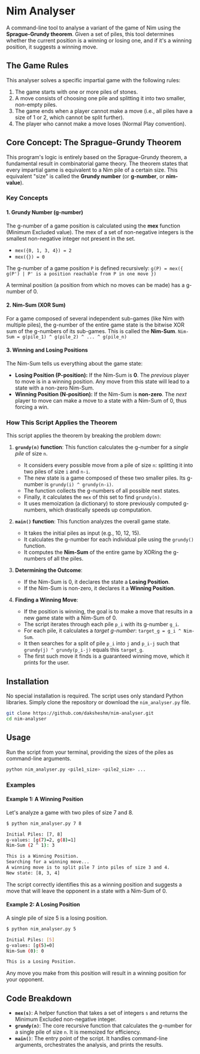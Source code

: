 

# Nim Analyser

A command-line tool to analyse a variant of the game of Nim using the **Sprague-Grundy theorem**. Given a set of piles, this tool determines whether the current position is a winning or losing one, and if it's a winning position, it suggests a winning move.

## The Game Rules

This analyser solves a specific impartial game with the following rules:
1.  The game starts with one or more piles of stones.
2.  A move consists of choosing one pile and splitting it into two smaller, non-empty piles.
3.  The game ends when a player cannot make a move (i.e., all piles have a size of 1 or 2, which cannot be split further).
4.  The player who cannot make a move loses (Normal Play convention).

## Core Concept: The Sprague-Grundy Theorem

This program's logic is entirely based on the Sprague-Grundy theorem, a fundamental result in combinatorial game theory. The theorem states that every impartial game is equivalent to a Nim pile of a certain size. This equivalent "size" is called the **Grundy number** (or **g-number**, or **nim-value**).

### Key Concepts

#### 1. Grundy Number (g-number)
The g-number of a game position is calculated using the **mex** function (Minimum Excluded value). The mex of a set of non-negative integers is the smallest non-negative integer not present in the set.
-   `mex({0, 1, 3, 4}) = 2`
-   `mex({}) = 0`

The g-number of a game position `P` is defined recursively:
`g(P) = mex({ g(P') | P' is a position reachable from P in one move })`

A terminal position (a position from which no moves can be made) has a g-number of 0.

#### 2. Nim-Sum (XOR Sum)
For a game composed of several independent sub-games (like Nim with multiple piles), the g-number of the entire game state is the bitwise XOR sum of the g-numbers of its sub-games. This is called the **Nim-Sum**.
`Nim-Sum = g(pile_1) ^ g(pile_2) ^ ... ^ g(pile_n)`

#### 3. Winning and Losing Positions
The Nim-Sum tells us everything about the game state:
-   **Losing Position (P-position):** If the Nim-Sum is **0**. The *previous* player to move is in a winning position. Any move from this state will lead to a state with a non-zero Nim-Sum.
-   **Winning Position (N-position):** If the Nim-Sum is **non-zero**. The *next* player to move can make a move to a state with a Nim-Sum of 0, thus forcing a win.

### How This Script Applies the Theorem

This script applies the theorem by breaking the problem down:

1.  **`grundy(n)` function**: This function calculates the g-number for a *single pile* of size `n`.
    -   It considers every possible move from a pile of size `n`: splitting it into two piles of size `i` and `n-i`.
    -   The new state is a game composed of these two smaller piles. Its g-number is `grundy(i) ^ grundy(n-i)`.
    -   The function collects the g-numbers of all possible next states.
    -   Finally, it calculates the `mex` of this set to find `grundy(n)`.
    -   It uses memoization (a dictionary) to store previously computed g-numbers, which drastically speeds up computation.

2.  **`main()` function**: This function analyzes the overall game state.
    -   It takes the initial piles as input (e.g., 10, 12, 15).
    -   It calculates the g-number for each individual pile using the `grundy()` function.
    -   It computes the **Nim-Sum** of the entire game by XORing the g-numbers of all the piles.

3.  **Determining the Outcome**:
    -   If the Nim-Sum is 0, it declares the state a **Losing Position**.
    -   If the Nim-Sum is non-zero, it declares it a **Winning Position**.

4.  **Finding a Winning Move**:
    -   If the position is winning, the goal is to make a move that results in a new game state with a Nim-Sum of 0.
    -   The script iterates through each pile `p_i` with its g-number `g_i`.
    -   For each pile, it calculates a *target g-number*: `target_g = g_i ^ Nim-Sum`.
    -   It then searches for a split of pile `p_i` into `j` and `p_i-j` such that `grundy(j) ^ grundy(p_i-j)` equals this `target_g`.
    -   The first such move it finds is a guaranteed winning move, which it prints for the user.

## Installation

No special installation is required. The script uses only standard Python libraries. Simply clone the repository or download the `nim_analyser.py` file.

```bash
git clone https://github.com/daksheshm/nim-analyser.git
cd nim-analyser
```

## Usage

Run the script from your terminal, providing the sizes of the piles as command-line arguments.

```bash
python nim_analyser.py <pile1_size> <pile2_size> ...
```

### Examples

#### Example 1: A Winning Position

Let's analyze a game with two piles of size 7 and 8.

```bash
$ python nim_analyser.py 7 8

Initial Piles: [7, 8]
g-values: [g(7)=2, g(8)=1]
Nim-Sum (2 ^ 1): 3

This is a Winning Position.
Searching for a winning move...
A winning move is to split pile 7 into piles of size 3 and 4.
New state: [8, 3, 4]
```
The script correctly identifies this as a winning position and suggests a move that will leave the opponent in a state with a Nim-Sum of 0.

#### Example 2: A Losing Position

A single pile of size 5 is a losing position.

```bash
$ python nim_analyser.py 5

Initial Piles: [5]
g-values: [g(5)=0]
Nim-Sum (0): 0

This is a Losing Position.
```
Any move you make from this position will result in a winning position for your opponent.

## Code Breakdown

-   **`mex(s)`**: A helper function that takes a set of integers `s` and returns the Minimum Excluded non-negative integer.
-   **`grundy(n)`**: The core recursive function that calculates the g-number for a single pile of size `n`. It is memoized for efficiency.
-   **`main()`**: The entry point of the script. It handles command-line arguments, orchestrates the analysis, and prints the results.
